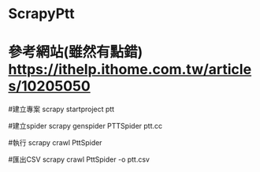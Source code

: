 # ScrapyPtt
# 參考網站(雖然有點錯) https://ithelp.ithome.com.tw/articles/10205050
#建立專案
scrapy startproject ptt

#建立spider
scrapy genspider PTTSpider ptt.cc

#執行
scrapy crawl PttSpider

#匯出CSV
scrapy crawl PttSpider -o ptt.csv
